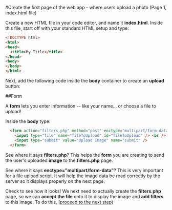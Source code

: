 #Create the first page of the web app - where users upload a photo (Page 1, index.html file)

Create a new HTML file in your code editor, and name it **index.html**. Inside this file, start off with your standard HTML setup and type:

```html
<!DOCTYPE html>
<html>
<head>
  <title>My Title</title>
</head>
<body>
</body>
</html>
```
Next, add the following code inside the **body** container to create an **upload** button:

##Form

A **form** lets you enter information -- like your name... or choose a file to upload!

Inside the **body** type:

```html
  <form action="filters.php" method="post" enctype="multipart/form-data">
    <input type="file" name="fileToUpload" id="fileToUpload" /> <br />
    <input type="submit" value="Upload Image" name="submit" />
  </form>
```

See where it says **filters.php**? This helps the **form** you are creating to send the user's uploaded **image** to the **filters.php** page. 

See where it says **enctype="multipart/form-data"**? This is very important for a file upload script. It will help the image data be read correctly by the server so it displays properly on the next page. 

Check to see how it looks!  We next need to actually create the **filters.php** page, so we can **accept the file** onto it to display the image and **add filters** to this image. To do this, ([proceed to the next step](https://github.com/DesignCodeBuild/basiccamanjs/blob/master/day4/1-AcceptAFile.md))

